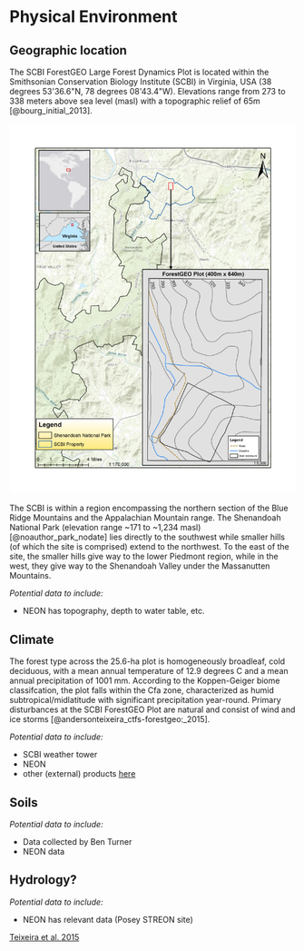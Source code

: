 # Physical Environment

## Geographic location
The SCBI ForestGEO Large Forest Dynamics Plot is located within the Smithsonian Conservation Biology Institute (SCBI) in Virginia, USA (38 degrees 53'36.6"N, 78 degrees 08'43.4"W). Elevations range from 273 to 338 meters above sea level (masl) with a topographic relief of 65m [@bourg_initial_2013]. 

![*Map of SCBI site relative to regional topography. Elevation in insert are in meters.*](maps_figures_tables/ch_2_maps/plot_location.jpg)

The SCBI is within a region encompassing the northern section of the Blue Ridge Mountains and the Appalachian Mountain range. The Shenandoah National Park (elevation range ~171 to ~1,234 masl) [@noauthor_park_nodate] lies directly to the southwest while smaller hills (of which the site is comprised) extend to the northwest. To the east of the site, the smaller hills give way to the lower Piedmont region, while in the west, they give way to the Shenandoah Valley under the Massanutten Mountains.

*Potential data to include:*
- NEON has topography, depth to water table, etc.

## Climate
The forest type across the 25.6-ha plot is homogeneously broadleaf, cold deciduous, with a mean annual temperature of 12.9 degrees C and a mean annual precipitation of 1001 mm. According to the Koppen-Geiger biome classifcation, the plot falls within the Cfa zone, characterized as humid subtropical/midlatitude with significant precipitation year-round. Primary disturbances at the SCBI ForestGEO Plot are natural and consist of wind and ice storms [@andersonteixeira_ctfs-forestgeo:_2015].

*Potential data to include:*
- SCBI weather tower
- NEON
- other (external) products [here](https://github.com/forestgeo/Climate/tree/master/Met_Station_Data/SCBI)

## Soils
*Potential data to include:*
- Data collected by Ben Turner
- NEON data

## Hydrology?
*Potential data to include:*
- NEON has relevant data (Posey STREON site)

[Teixeira et al. 2015](https://onlinelibrary.wiley.com/doi/epdf/10.1111/gcb.12712)
